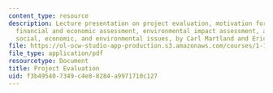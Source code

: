 ```yaml
---
content_type: resource
description: Lecture presentation on project evaluation, motivation for projects,
  financial and economic assessment, environmental impact assessment, and broader
  social, economic, and environmental issues, by Carl Martland and Eric Adams.
file: https://ol-ocw-studio-app-production.s3.amazonaws.com/courses/1-133-masters-of-engineering-concepts-of-engineering-practice-fall-2007/f3b495407349c4e88284a9971710c127_lec_03.pdf
file_type: application/pdf
resourcetype: Document
title: Project Evaluation
uid: f3b49540-7349-c4e8-8284-a9971710c127
---
```

